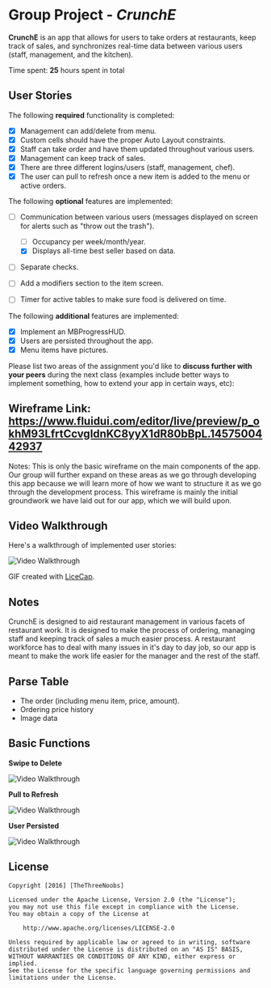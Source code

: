 # Group Project - *CrunchE*

**CrunchE** is an app that allows for users to take orders at restaurants, keep track of sales, and synchronizes real-time data between various users (staff, management, and the kitchen). 

Time spent: **25** hours spent in total

## User Stories

The following **required** functionality is completed:

- [x] Management can add/delete from menu. 
- [x] Custom cells should have the proper Auto Layout constraints.
- [x] Staff can take order and have them updated throughout various users. 
- [x] Management can keep track of sales.
- [x] There are three different logins/users (staff, management, chef).
- [x] The user can pull to refresh once a new item is added to the menu or active orders. 

The following **optional** features are implemented:

- [ ] Communication between various users (messages displayed on screen for alerts such as "throw out the trash").
   - [ ] Occupancy per week/month/year.
   - [x] Displays all-time best seller based on data. 
- [ ] Separate checks.
- [ ] Add a modifiers section to the item screen. 
- [ ] Timer for active tables to make sure food is delivered on time.  


The following **additional** features are implemented:

- [x] Implement an MBProgressHUD.
- [x] Users are persisted throughout the app. 
- [x] Menu items have pictures. 

Please list two areas of the assignment you'd like to **discuss further with your peers** during the next class (examples include better ways to implement something, how to extend your app in certain ways, etc):

## **Wireframe Link:** https://www.fluidui.com/editor/live/preview/p_okhM93LfrtCcvgIdnKC8yyX1dR80bBpL.1457500442937
Notes: 
This is only the basic wireframe on the main components of the app. Our group will further expand on these areas as we go through developing this app because we will learn more of how we want to structure it as we go through the development process. This wireframe is mainly the initial groundwork we have laid out for our app, which we will build upon. 


## Video Walkthrough 

Here's a walkthrough of implemented user stories:

<img src='' title='Video Walkthrough' width='' alt='Video Walkthrough' />

GIF created with [LiceCap](http://www.cockos.com/licecap/).

## Notes
CrunchE is designed to aid restaurant management in various facets of restaurant work. It is designed to make the process of ordering, managing staff and keeping track of sales a much easier process. A restaurant workforce has to deal with many issues in it's day to day job, so our app is meant to make the work life easier for the manager and the rest of the staff.


## Parse Table
- The order (including menu item, price, amount).
- Ordering price history
- Image data

## Basic Functions 
**Swipe to Delete** 

<img src='http://imgur.com/38zt183.gif' title='Video Walkthrough' width='' alt='Video Walkthrough' />

**Pull to Refresh** 

<img src='http://imgur.com/5YENCUH.gif' title='Video Walkthrough' width='' alt='Video Walkthrough' />

**User Persisted** 

<img src='http://imgur.com/O3H968m.gif' title='Video Walkthrough' width='' alt='Video Walkthrough' />

## License

    Copyright [2016] [TheThreeNoobs]

    Licensed under the Apache License, Version 2.0 (the "License");
    you may not use this file except in compliance with the License.
    You may obtain a copy of the License at

        http://www.apache.org/licenses/LICENSE-2.0

    Unless required by applicable law or agreed to in writing, software
    distributed under the License is distributed on an "AS IS" BASIS,
    WITHOUT WARRANTIES OR CONDITIONS OF ANY KIND, either express or implied.
    See the License for the specific language governing permissions and
    limitations under the License.

